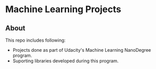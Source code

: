 # Machine Learning Projects

## About
This repo includes following:
- Projects done as part of Udacity's Machine Learning NanoDegree program.
- Suporting libraries developed during this program.


